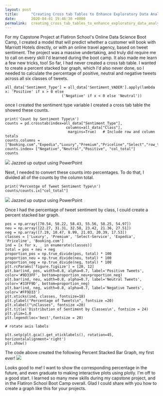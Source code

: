 ```yaml
---
layout: post
title:      "Creating Cross tab Tables to Enhance Exploratory Data Analysis"
date:       2020-04-01 19:46:30 +0000
permalink:  creating_cross_tab_tables_to_enhance_exploratory_data_analysis
---
```



For my Capstone Project at Flatiron School's Online Data Science Boot Camp, I created a model that will predict whether a customer will book with Marriott Hotels directly, or with an online travel agency, based on tweet sentiment. The project was a massive undertaking, and truly did require me to call on every skill I'd learned during the boot camp.
It also made me learn a few new tricks, too! So far, I had never created a cross tab table. I wanted to create a percent stacked bar graph, which I'd also never done, so I needed to calculate the percentage of positive, neutral and negative tweets across all six classes of tweets.

```
all_data['Sentiment_Type'] = all_data['Sentiment_VADER'].apply(lambda x: 'Positive' if x > 0 else
                          ('Negative' if x < 0 else 'Neutral'))
```

once I created the sentiment type variable I created a cross tab table the showed these counts.

```
print('Count by Sentiment Type\n')
counts = pd.crosstab(index=all_data["Sentiment_Type"], 
                            columns=all_data["Class"],
                             margins=True)   # Include row and column totals
counts.columns = ["Booking.com","Expedia","Luxury","Premium","Priceline","Select","row_total"]
counts.index= ["Negative","Neutral","Positive", "col_total"]
counts
```

![](https://imgur.com/U3MSLnu)
Jazzed up output using PowerPoint

Next, I needed to convert these counts into percentages. To do that, I divided all of the counts by the column total.

```
print('Percentge of Tweet Sentiment Type\n')
counts/counts.ix["col_total"]
```

![](https://imgur.com/Aad9nZ2)
Jazzed up output using PowerPoint

Once I had the percentage of tweet sentiment by class, I could create a percent stacked bar graph.

```
pos = np.array([70.54, 58.22, 58.43, 55.56, 58.25, 54.97])
neu = np.array([22.27, 31.31, 32.58, 23.42, 21.36, 27.51])
neg = np.array([7.19, 10.47, 8.99, 21.03, 20.39, 17.53])
classes = ['Luxury', 'Premium', 'Select-Service', 'Expedia', 'Priceline', 'Booking.com']
ind = [x for x, _ in enumerate(classes)]
total = pos + neu + neg
proportion_pos = np.true_divide(pos, total) * 100
proportion_neu = np.true_divide(neu, total) * 100
proportion_neg = np.true_divide(neg, total) * 100
plt.rcParams['figure.figsize'] = [20, 12]
plt.bar(ind, pos, width=0.8, alpha=0.7, label='Positive Tweets', color='#9D33FF', bottom=proportion_neu+proportion_neg)
plt.bar(ind, neu, width=0.8, alpha=0.7, label='Neutral Tweets', color='#33FF9D', bottom=proportion_neg)
plt.bar(ind, neg, width=0.8, alpha=0.7, label='Negative Tweets', color='#FF9D33')
plt.xticks(ind, classes, fontsize=18)
plt.ylabel("Percentage of Tweets\n", fontsize =20)
plt.xlabel("\nClasses", fontsize =20)
plt.title('Distribution of Sentiment by Classes\n', fontsize = 24)
plt.ylim=1.0
plt.legend(loc='best',fontsize = 20)

# rotate axis labels

plt.setp(plt.gca().get_xticklabels(), rotation=45, horizontalalignment='right')
plt.show()
```

The code above created the following Percent Stacked Bar Graph, my first ever!
![](https://imgur.com/Aad9nZ2)

Looks good to me! I want to show the corresponding percentage in the future, and even graduate to making interactive plots using plotly. I'm off to a good start. I learned so many mew skills during my capstone project, and in the Flatiron School Boot Camp overall. Glad I could share with you how to create a graph like this for your projects.
